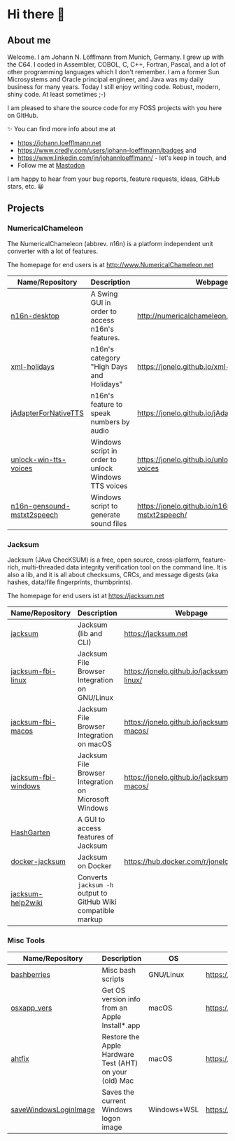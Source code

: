 # Hi there 👋

## About me

Welcome.  I am Johann N. Löfflmann from Munich, Germany. I grew up with the C64. I coded in Assembler, COBOL, C, C++, Fortran, Pascal, and a lot of other programming languages which I don't remember.  I am a former Sun Microsystems and Oracle principal engineer, and Java was my daily business for many years. Today I still enjoy writing code. Robust, modern, shiny code. At least sometimes ;-)

I am pleased to share the source code for my FOSS projects with you here on GitHub.

✨ You can find more info about me at
- https://johann.loefflmann.net
- https://www.credly.com/users/johann-loefflmann/badges and
- https://www.linkedin.com/in/johannloefflmann/ - let's keep in touch, and
- Follow me at <a rel="me" href="https://fosstodon.org/@jonelo">Mastodon</a>

I am happy to hear from your bug reports, feature requests, ideas, GitHub stars, etc. 😀

## Projects

### NumericalChameleon

The NumericalChameleon (abbrev. n16n) is a platform independent unit converter with a lot of features.

The homepage for end users is at http://www.NumericalChameleon.net

| Name/Repository                                                         | Description                                           | Webpage                                              |
| ----------------------------------------------------------------------- | ----------------------------------------------------- | ---------------------------------------------------- |
| [n16n-desktop](https://github.com/jonelo/n16n-desktop)                  | A Swing GUI in order to access n16n's features.       | http://numericalchameleon.net                        |
| [xml-holidays](https://github.com/jonelo/xml-holidays)                  | n16n's category "High Days and Holidays"              | https://jonelo.github.io/xml-holidays/               |
| [jAdapterForNativeTTS](https://github.com/jonelo/jAdapterForNativeTTS)  | n16n's feature to speak numbers by audio              | https://jonelo.github.io/jAdapterForNativeTTS        |
| [unlock-win-tts-voices](https://github.com/jonelo/unlock-win-tts-voices) | Windows script in order to unlock Windows TTS voices | https://jonelo.github.io/unlock-win-tts-voices       |
| [n16n-gensound-mstxt2speech](https://github.com/jonelo/n16n-gensound-mstxt2speech) | Windows script to generate sound files     | https://jonelo.github.io/n16n-gensound-mstxt2speech/ |
 

### Jacksum

Jacksum (JAva ChecKSUM) is a free, open source, cross-platform, feature-rich, multi-threaded data integrity verification tool on the command line. It is also a lib, and it is all about checksums, CRCs, and message digests (aka hashes, data/file fingerprints, thumbprints).

The homepage for end users ist at https://jacksum.net

| Name/Repository                                                          | Description                                           | Webpage                                        |
| ------------------------------------------------------------------------ | ----------------------------------------------------- | ---------------------------------------------- |
| [jacksum](https://github.com/jonelo/jacksum)                             | Jacksum (lib and CLI)                                 | https://jacksum.net                            |
| [jacksum-fbi-linux](https://github.com/jonelo/jacksum-fbi-linux)         | Jacksum File Browser Integration on GNU/Linux         | https://jonelo.github.io/jacksum-fbi-linux/    |
| [jacksum-fbi-macos](https://github.com/jonelo/jacksum-fbi-macos)         | Jacksum File Browser Integration on macOS             | https://jonelo.github.io/jacksum-fbi-macos/    |
| [jacksum-fbi-windows](https://github.com/jonelo/jacksum-fbi-windows)     | Jacksum File Browser Integration on Microsoft Windows | https://jonelo.github.io/jacksum-fbi-macos/    |
| [HashGarten](https://github.com/jonelo/HashGarten)                       | A GUI to access features of Jacksum                   |                                                |
| [docker-jacksum](https://github.com/jonelo/docker-jacksum)               | Jacksum on Docker                                     | https://hub.docker.com/r/jonelo/jacksum        |
| [jacksum-help2wiki](https://github.com/jonelo/jacksum-help2wiki)         | Converts `jacksum -h` output to GitHub Wiki compatible markup | |


### Misc Tools

| Name/Repository                                                          | Description                                             | OS          | Webpage                                         |
| ------------------------------------------------------------------------ | ------------------------------------------------------- | ----------- | ----------------------------------------------- |
| [bashberries](https://github.com/jonelo/bashberries)                     | Misc bash scripts                                       | GNU/Linux   | https://jonelo.github.io/bashberries/           |
| [osxapp_vers](https://github.com/jonelo/osxapp_vers)                     | Get OS version info from an Apple Install*.app          | macOS       | https://jonelo.github.io/osxapp_vers/           |
| [ahtfix](https://github.com/jonelo/ahtfix)                               | Restore the Apple Hardware Test (AHT) on your (old) Mac | macOS       | https://jonelo.github.io/ahtfix/                |
| [saveWindowsLoginImage](https://github.com/jonelo/saveWindowsLogonImage) | Saves the current Windows logon image                   | Windows+WSL | https://jonelo.github.io/saveWindowsLogonImage/ |


<!--
**jonelo/jonelo** is a ✨ _special_ ✨ repository because its `README.md` (this file) appears on your GitHub profile.

Here are some ideas to get you started:

- 🔭 I’m currently working on ...
- 🌱 I’m currently learning ...
- 👯 I’m looking to collaborate on ...
- 🤔 I’m looking for help with ...
- 💬 Ask me about ...
- 📫 How to reach me: ...
- 😄 Pronouns: ...
- ⚡ Fun fact: ...
-->

